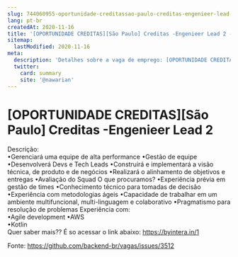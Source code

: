 ```yaml
---
slug: 744060955-oportunidade-creditassao-paulo-creditas-engenieer-lead-2
lang: pt-br
createdAt: 2020-11-16
title: '[OPORTUNIDADE CREDITAS][São Paulo] Creditas -Engenieer Lead 2 - Vaga de Emprego'
sitemap:
  lastModified: 2020-11-16
meta:
  description: 'Detalhes sobre a vaga de emprego: [OPORTUNIDADE CREDITAS][São Paulo] Creditas -Engenieer Lead 2'
  twitter:
    card: summary
    site: '@nawarian'
---
```


# [OPORTUNIDADE CREDITAS][São Paulo] Creditas -Engenieer Lead 2

Descrição: 	
•Gerenciará uma equipe de alta performance 
•Gestão de equipe •Desenvolverá Devs e Tech Leads 
•Construirá e implementará a visão técnica, de produto e de negócios 
•Realizará o alinhamento de objetivos e entregas
 •Avaliação do Squad O que procuramos? 
•Experiência prévia em gestão de times 
•Conhecimento técnico para tomadas de decisão
 •Experiência com metodologias ágeis
 •Capacidade de trabalhar em um ambiente multifuncional, multi-linguagem e colaborativo 
•Pragmatismo para resolução de problemas 
Experiência com: 		
•Agile development
 •AWS 	
•Kotlin 	
Quer saber mais?? É so acessar o link abaixo:
 https://byintera.in/1              

Fonte: https://github.com/backend-br/vagas/issues/3512
